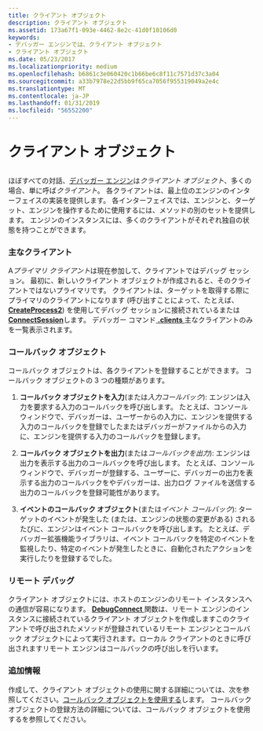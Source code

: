 ```yaml
---
title: クライアント オブジェクト
description: クライアント オブジェクト
ms.assetid: 173a67f1-093e-4462-8e2c-41d0f10106d0
keywords:
- デバッガー エンジンでは、クライアント オブジェクト
- クライアント オブジェクト
ms.date: 05/23/2017
ms.localizationpriority: medium
ms.openlocfilehash: b6861c3e060420c1b66be6c8f11c7571d37c3a04
ms.sourcegitcommit: a33b7978e22d5bb9f65ca7056f955319049a2e4c
ms.translationtype: MT
ms.contentlocale: ja-JP
ms.lasthandoff: 01/31/2019
ms.locfileid: "56552200"
---
```

# <a name="client-objects"></a>クライアント オブジェクト


## <span id="client-objects"></span><span id="CLIENT_OBJECTS"></span>


ほぼすべての対話、[デバッガー エンジン](introduction.md#debugger-engine)は*クライアント オブジェクト*、多くの場合、単に呼ば*クライアント*。 各クライアントは、最上位のエンジンのインターフェイスの実装を提供します。 各インターフェイスでは、エンジンと、ターゲット、エンジンを操作するために使用するには、メソッドの別のセットを提供します。 エンジンのインスタンスには、多くのクライアントがそれぞれ独自の状態を持つことができます。

### <a name="span-idprimary-clientsspanspan-idprimaryclientsspanprimary-clients"></a><span id="primary-clients"></span><span id="PRIMARY_CLIENTS"></span>主なクライアント

A*プライマリ クライアント*は現在参加して、クライアントではデバッグ セッション。 最初に、新しいクライアント オブジェクトが作成されると、そのクライアントではないプライマリです。 クライアントは、ターゲットを取得する際にプライマリのクライアントになります (呼び出すことによって、たとえば、 [ **CreateProcess2**](https://msdn.microsoft.com/library/windows/hardware/ff539323)) を使用してデバッグ セッションに接続されているまたは[ **ConnectSession**](https://msdn.microsoft.com/library/windows/hardware/ff539245)します。 デバッガー コマンド[ **.clients** ](-clients--list-debugging-clients-.md)主なクライアントのみを一覧表示されます。

### <a name="span-idcallback-objectsspanspan-idcallbackobjectsspancallback-objects"></a><span id="callback-objects"></span><span id="CALLBACK_OBJECTS"></span>コールバック オブジェクト

コールバック オブジェクトは、各クライアントを登録することができます。 コールバック オブジェクトの 3 つの種類があります。

1.  **コールバック オブジェクトを入力**(または*入力コールバック*): エンジンは入力を要求する入力のコールバックを呼び出します。 たとえば、コンソール ウィンドウで、デバッガーは、ユーザーからの入力に、エンジンを提供する入力のコールバックを登録でしたまたはデバッガーがファイルからの入力に、エンジンを提供する入力のコールバックを登録します。

2.  **コールバック オブジェクトを出力**(または*コールバックを出力*): エンジンは出力を表示する出力のコールバックを呼び出します。 たとえば、コンソール ウィンドウで、デバッガーが登録する、ユーザーに、デバッガーの出力を表示する出力のコールバックをやデバッガーは、出力ログ ファイルを送信する出力のコールバックを登録可能性があります。

3.  **イベントのコールバック オブジェクト**(または*イベント コールバック*): ターゲットのイベントが発生した (または、エンジンの状態の変更がある) されるたびに、エンジンはイベント コールバックを呼び出します。 たとえば、デバッガー拡張機能ライブラリは、イベント コールバックを特定のイベントを監視したり、特定のイベントが発生したときに、自動化されたアクションを実行したりを登録するでした。

### <a name="span-idremote-debuggingspanspan-idremotedebuggingspanremote-debugging"></a><span id="remote-debugging"></span><span id="REMOTE_DEBUGGING"></span>リモート デバッグ

クライアント オブジェクトには、ホストのエンジンのリモート インスタンスへの通信が容易になります。 [ **DebugConnect** ](https://msdn.microsoft.com/library/windows/hardware/ff540465)関数は、リモート エンジンのインスタンスに接続されているクライアント オブジェクトを作成しますこのクライアントで呼び出されたメソッドが登録されているリモート エンジンとコールバック オブジェクトによって実行されます。ローカル クライアントのときに呼び出されますリモート エンジンはコールバックの呼び出しを行います。

### <a name="span-idadditional-informationspanspan-idadditionalinformationspanadditional-information"></a><span id="additional-information"></span><span id="ADDITIONAL_INFORMATION"></span>追加情報

作成して、クライアント オブジェクトの使用に関する詳細については、次を参照してください。[コールバック オブジェクトを使用する](using-callback-objects.md)します。 コールバック オブジェクトの登録方法の詳細については、コールバック オブジェクトを使用するを参照してください。

 

 





